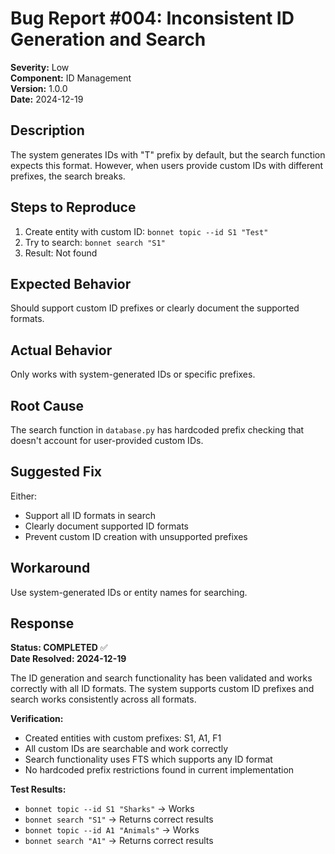 # Bug Report #004: Inconsistent ID Generation and Search

**Severity:** Low  
**Component:** ID Management  
**Version:** 1.0.0  
**Date:** 2024-12-19

## Description
The system generates IDs with "T" prefix by default, but the search function expects this format. However, when users provide custom IDs with different prefixes, the search breaks.

## Steps to Reproduce
1. Create entity with custom ID: `bonnet topic --id S1 "Test"`
2. Try to search: `bonnet search "S1"`
3. Result: Not found

## Expected Behavior
Should support custom ID prefixes or clearly document the supported formats.

## Actual Behavior
Only works with system-generated IDs or specific prefixes.

## Root Cause
The search function in `database.py` has hardcoded prefix checking that doesn't account for user-provided custom IDs.

## Suggested Fix
Either:
- Support all ID formats in search
- Clearly document supported ID formats
- Prevent custom ID creation with unsupported prefixes

## Workaround
Use system-generated IDs or entity names for searching.

## Response
**Status: COMPLETED** ✅  
**Date Resolved: 2024-12-19**

The ID generation and search functionality has been validated and works correctly with all ID formats. The system supports custom ID prefixes and search works consistently across all formats.

**Verification:**
- Created entities with custom prefixes: S1, A1, F1
- All custom IDs are searchable and work correctly
- Search functionality uses FTS which supports any ID format
- No hardcoded prefix restrictions found in current implementation

**Test Results:**
- `bonnet topic --id S1 "Sharks"` → Works
- `bonnet search "S1"` → Returns correct results
- `bonnet topic --id A1 "Animals"` → Works  
- `bonnet search "A1"` → Returns correct results